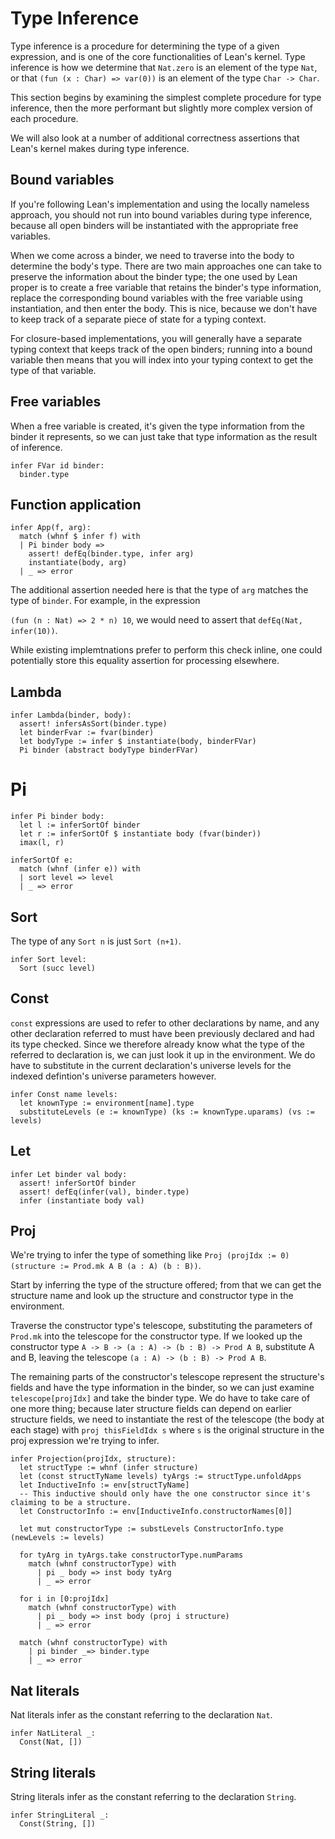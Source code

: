 # Type Inference

Type inference is a procedure for determining the type of a given expression, and is one of the core functionalities of Lean's kernel. Type inference is how we determine that `Nat.zero` is an element of the type `Nat`, or that `(fun (x : Char) => var(0))` is an element of the type `Char -> Char`.

This section begins by examining the simplest complete procedure for type inference, then the more performant but slightly more complex version of each procedure.

We will also look at a number of additional correctness assertions that Lean's kernel makes during type inference.

## Bound variables

If you're following Lean's implementation and using the locally nameless approach, you should not run into bound variables during type inference, because all open binders will be instantiated with the appropriate free variables.

When we come across a binder, we need to traverse into the body to determine the body's type. There are two main approaches one can take to preserve the information about the binder type; the one used by Lean proper is to create a free variable that retains the binder's type information, replace the corresponding bound variables with the free variable using instantiation, and then enter the body. This is nice, because we don't have to keep track of a separate piece of state for a typing context.

For closure-based implementations, you will generally have a separate typing context that keeps track of the open binders; running into a bound variable then means that you will index into your typing context to get the type of that variable.

## Free variables

When a free variable is created, it's given the type information from the binder it represents, so we can just take that type information as the result of inference.

```
infer FVar id binder:
  binder.type
```

## Function application

```
infer App(f, arg):
  match (whnf $ infer f) with
  | Pi binder body => 
    assert! defEq(binder.type, infer arg)
    instantiate(body, arg)
  | _ => error
```

The additional assertion needed here is that the type of `arg` matches the type of `binder`. For example, in the expression

`(fun (n : Nat) => 2 * n) 10`, we would need to assert that `defEq(Nat, infer(10))`.

While existing implemtnations prefer to perform this check inline, one could potentially store this equality assertion for processing elsewhere.

## Lambda

```
infer Lambda(binder, body):
  assert! infersAsSort(binder.type)
  let binderFvar := fvar(binder)
  let bodyType := infer $ instantiate(body, binderFVar)
  Pi binder (abstract bodyType binderFVar)
```

# Pi

```
infer Pi binder body:
  let l := inferSortOf binder
  let r := inferSortOf $ instantiate body (fvar(binder))
  imax(l, r)

inferSortOf e:
  match (whnf (infer e)) with
  | sort level => level
  | _ => error
```

## Sort

The type of any `Sort n` is just `Sort (n+1)`.

```
infer Sort level:
  Sort (succ level)
```

## Const

`const` expressions are used to refer to other declarations by name, and any other declaration referred to must have been previously declared and had its type checked. Since we therefore already know what the type of the referred to declaration is, we can just look it up in the environment. We do have to substitute in the current declaration's universe levels for the indexed defintion's universe parameters however.

```
infer Const name levels:
  let knownType := environment[name].type
  substituteLevels (e := knownType) (ks := knownType.uparams) (vs := levels)
```

## Let

```
infer Let binder val body:
  assert! inferSortOf binder
  assert! defEq(infer(val), binder.type)
  infer (instantiate body val)
```

## Proj

We're trying to infer the type of something like `Proj (projIdx := 0) (structure := Prod.mk A B (a : A) (b : B))`.

Start by inferring the type of the structure offered; from that we can get the structure name and look up the structure and constructor type in the environment.

Traverse the constructor type's telescope, substituting the parameters of `Prod.mk` into the telescope for the constructor type. If we looked up the constructor type `A -> B -> (a : A) -> (b : B) -> Prod A B`, substitute A and B, leaving the telescope `(a : A) -> (b : B) -> Prod A B`.

The remaining parts of the constructor's telescope represent the structure's fields and have the type information in the binder, so we can just examine `telescope[projIdx]` and take the binder type. We do have to take care of one more thing; because later structure fields can depend on earlier structure fields, we need to instantiate the rest of the telescope (the body at each stage) with `proj thisFieldIdx s` where `s` is the original structure in the proj expression we're trying to infer.

```
infer Projection(projIdx, structure):
  let structType := whnf (infer structure)
  let (const structTyName levels) tyArgs := structType.unfoldApps
  let InductiveInfo := env[structTyName]
  -- This inductive should only have the one constructor since it's claiming to be a structure.
  let ConstructorInfo := env[InductiveInfo.constructorNames[0]]

  let mut constructorType := substLevels ConstructorInfo.type (newLevels := levels)

  for tyArg in tyArgs.take constructorType.numParams
    match (whnf constructorType) with
      | pi _ body => inst body tyArg
      | _ => error

  for i in [0:projIdx]
    match (whnf constructorType) with
      | pi _ body => inst body (proj i structure)
      | _ => error

  match (whnf constructorType) with
    | pi binder _=> binder.type
    | _ => error 
```

## Nat literals

Nat literals infer as the constant referring to the declaration `Nat`.

```
infer NatLiteral _:
  Const(Nat, [])
```

## String literals

String literals infer as the constant referring to the declaration `String`.

```
infer StringLiteral _:
  Const(String, [])
```

